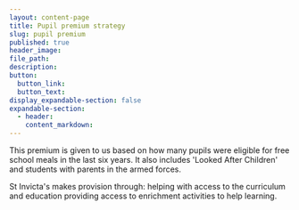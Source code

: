 ```yaml
---
layout: content-page
title: Pupil premium strategy
slug: pupil premium
published: true
header_image:
file_path:
description:
button:
  button_link:
  button_text:
display_expandable-section: false
expandable-section:
  - header:
    content_markdown:
---
```


This premium is given to us based on how many pupils were eligible for free school meals in the last six years. It also includes 'Looked After Children' and students with parents in the armed forces.

St Invicta's makes provision through: helping with access to the curriculum and education providing access to enrichment activities to help learning.